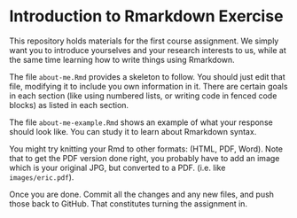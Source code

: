 Introduction to Rmarkdown Exercise
================

This repository holds materials for the first course assignment. We
simply want you to introduce yourselves and your research interests to
us, while at the same time learning how to write things using Rmarkdown.

The file `about-me.Rmd` provides a skeleton to follow. You should just
edit that file, modifying it to include you own information in it. There
are certain goals in each section (like using numbered lists, or writing
code in fenced code blocks) as listed in each section.

The file `about-me-example.Rmd` shows an example of what your response
should look like. You can study it to learn about Rmarkdown syntax.

You might try knitting your Rmd to other formats: (HTML, PDF, Word).
Note that to get the PDF version done right, you probably have to add an
image which is your original JPG, but converted to a PDF. (i.e. like
`images/eric.pdf`).

Once you are done. Commit all the changes and any new files, and push
those back to GitHub. That constitutes turning the assignment in.
